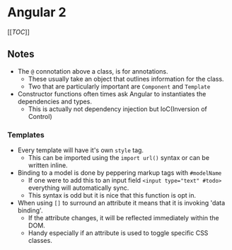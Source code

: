 # Angular 2

[[_TOC_]]

## Notes

* The `@` connotation above a class, is for annotations.
  * These usually take an object that outlines information for the class.
  * Two that are particularly important are `Component` and `Template`
* Constructor functions often times ask Angular to instantiates the dependencies and types.
  * This is actually not dependency injection but IoC(Inversion of Control)

### Templates

* Every template will have it's own `style` tag.
  * This can be imported using the `import url()` syntax or can be written inline.
* Binding to a model is done by peppering markup tags with `#modelName`
  * If one were to add this to an input field `<input type="text" #todo>` everything will automatically sync.
  * This syntax is odd but it is nice that this function is opt in.
* When using `[]` to surround an attribute it means that it is invoking 'data binding'.
  * If the attribute changes, it will be reflected immediately within the DOM.
  * Handy especially if an attribute is used to toggle specific CSS classes.